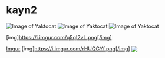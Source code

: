 # kayn2

![Image of Yaktocat](https://imgur.com/M9ywhf4)
![Image of Yaktocat](https://imgur.com/gNQ4KX1)
![Image of Yaktocat](https://imgur.com/q5qI2vL)

[img]https://i.imgur.com/q5qI2vL.png[/img]

[Imgur]()
[img]https://i.imgur.com/rHUQGYf.png[/img]
<img align="center" src="https://imgur.com/q5qI2vL"></br>
